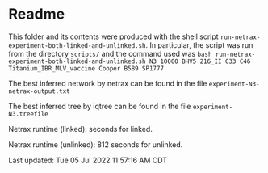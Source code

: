 # Readme

This folder and its contents were produced with the shell script
`run-netrax-experiment-both-linked-and-unlinked.sh`. In particular, the script was run from the
directory `scripts/` and the command used was `bash run-netrax-experiment-both-linked-and-unlinked.sh
N3 10000 BHV5 216_II C33 C46 Titanium_IBR_MLV_vaccine Cooper B589 SP1777`

The best inferred network by netrax can be found in the file
`experiment-N3-netrax-output.txt`

The best inferred tree by iqtree can be found in the file
`experiment-N3.treefile`

Netrax runtime (linked):  seconds for linked.

Netrax runtime (unlinked): 812 seconds for unlinked.

Last updated: Tue 05 Jul 2022 11:57:16 AM CDT
